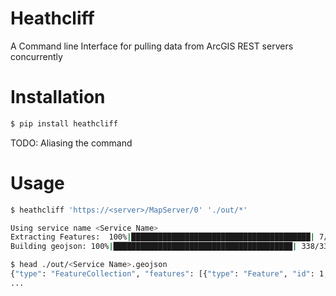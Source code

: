 # Heathcliff
A Command line Interface for pulling data from ArcGIS REST servers concurrently

# Installation
```bash
$ pip install heathcliff
```

TODO: Aliasing the command

# Usage
```bash
$ heathcliff 'https://<server>/MapServer/0' './out/*'

Using service name <Service Name>
Extracting Features:  100%|████████████████████████████████████████| 7/7 [00:14<00:36,  7.34s/it]
Building geojson: 100%|████████████████████████████████████████| 338/338 [00:13<00:00, 24.28it/s]

$ head ./out/<Service Name>.geojson
{"type": "FeatureCollection", "features": [{"type": "Feature", "id": 1, "geometry": {"type": "Polygon", "coordinates": [...
...
```
